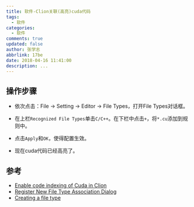 ```yaml
---
title: 软件-Clion关联(高亮)cuda代码
tags:
  - 软件
categories:
  - 软件
comments: true
updated: false
author: 张学志
abbrlink: 17be
date: 2018-04-16 11:41:00
description: ...
---
```



## 操作步骤

* 依次点击：File -> Setting -> Editor -> File Types，打开File Types对话框。

* 在上栏`Recognized File Types`单击`C/C++`。在下栏中点击`+`，将`*.cu`添加到规则中。

* 点击`Apply`和`OK`，使得配置生效。

* 现在cuda代码已经高亮了。
 
## 参考
* [Enable code indexing of Cuda in Clion
](https://stackoverflow.com/questions/39980645/enable-code-indexing-of-cuda-in-clion)
* [Register New File Type Association Dialog](http://www.jetbrains.com/help/clion/register-new-file-type-association-dialog.html)
* [Creating a file type](http://www.jetbrains.com/help/clion/creating-and-registering-file-types.html)

